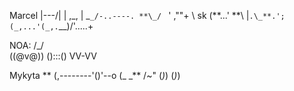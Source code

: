 Marcel
|\---/|
| ,_, |
\_`_/-..----.
**\_/ ` ' ,""+ \ sk
(**...' **\ |`.\_**.';
(_,...'(_,.`\_\_)/'.....+

NOA:
/\_/\
((@v@))
():::()
VV-VV

Mykyta
**
(\,--------'()'--o
(\_ \_** /~"
(_)_) (_)_)
